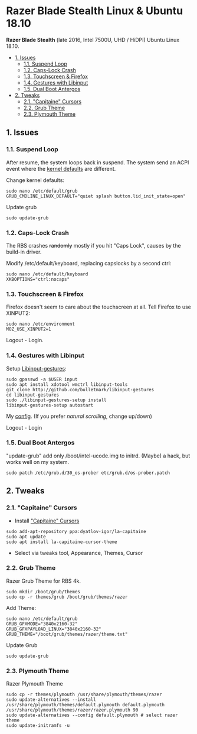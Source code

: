 # Razer Blade Stealth Linux & Ubuntu 18.10

**Razer Blade Stealth** (late 2016, Intel 7500U, UHD / HiDPI) Ubuntu Linux 18.10.

<!-- TOC depthFrom:2 -->

- [1. Issues](#1-issues)
  - [1.1. Suspend Loop](#11-suspend-loop)
  - [1.2. Caps-Lock Crash](#12-caps-lock-crash)
  - [1.3. Touchscreen & Firefox](#13-touchscreen--firefox)
  - [1.4. Gestures with Libinput](#14-gestures-with-libinput)
  - [1.5. Dual Boot Antergos](#15-dual-boot-antergos)
- [2. Tweaks](#2-tweaks)
  - [2.1. "Capitaine" Cursors](#21-capitaine-cursors)
  - [2.2. Grub Theme](#22-grub-theme)
  - [2.3. Plymouth Theme](#23-plymouth-theme)

<!-- /TOC -->

## 1. Issues

### 1.1. Suspend Loop

After resume, the system loops back in suspend.
The system send an ACPI event where the [kernel defaults](https://patchwork.kernel.org/patch/9512307/) are different.

Change kernel defaults:

```shell
sudo nano /etc/default/grub
GRUB_CMDLINE_LINUX_DEFAULT="quiet splash button.lid_init_state=open"
```

Update grub

```shell
sudo update-grub
```

### 1.2. Caps-Lock Crash

The RBS crashes ~~randomly~~ mostly if you hit "Caps Lock", causes by the build-in driver.

Modify /etc/default/keyboard, replacing capslocks by a second ctrl:

```shell
sudo nano /etc/default/keyboard
XKBOPTIONS="ctrl:nocaps"
```

### 1.3. Touchscreen & Firefox

Firefox doesn't seem to care about the touchscreen at all.
Tell Firefox to use XINPUT2:

```shell
sudo nano /etc/environment
MOZ_USE_XINPUT2=1
```

Logout - Login.

### 1.4. Gestures with Libinput

Setup [Libinput-gestures](https://github.com/bulletmark/libinput-gestures):

```shell
sudo gpasswd -a $USER input
sudo apt install xdotool wmctrl libinput-tools
git clone http://github.com/bulletmark/libinput-gestures
cd libinput-gestures
sudo ./libinput-gestures-setup install
libinput-gestures-setup autostart
```

My [config](config/libinput-gestures.conf).
(If you prefer _natural scrolling_, change up/down)

Logout - Login

### 1.5. Dual Boot Antergos

"update-grub" add only /boot/intel-ucode.img to initrd.
(Maybe) a hack, but works well on my system.

```shell
sudo patch /etc/grub.d/30_os-prober etc/grub.d/os-prober.patch
```

## 2. Tweaks

### 2.1. "Capitaine" Cursors

- Install ["Capitaine" Cursors](https://github.com/keeferrourke/capitaine-cursors)

```shell
sudo add-apt-repository ppa:dyatlov-igor/la-capitaine
sudo apt update
sudo apt install la-capitaine-cursor-theme
```

- Select via tweaks tool, Appearance, Themes, Cursor

### 2.2. Grub Theme

Razer Grub Theme for RBS 4k.

```shell
sudo mkdir /boot/grub/themes
sudo cp -r themes/grub /boot/grub/themes/razer
```

Add Theme:

```shell
sudo nano /etc/default/grub
GRUB_GFXMODE="3840x2160-32"
GRUB_GFXPAYLOAD_LINUX="3840x2160-32"
GRUB_THEME="/boot/grub/themes/razer/theme.txt"
```

Update Grub

```shell
sudo update-grub
```

### 2.3. Plymouth Theme

Razer Plymouth Theme

```shell
sudo cp -r themes/plymouth /usr/share/plymouth/themes/razer
sudo update-alternatives --install /usr/share/plymouth/themes/default.plymouth default.plymouth /usr/share/plymouth/themes/razer/razer.plymouth 90
sudo update-alternatives --config default.plymouth # select razer theme
sudo update-initramfs -u
```